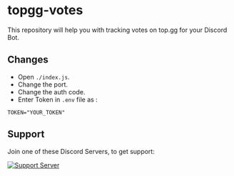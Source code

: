 # topgg-votes
This repository will help you with tracking votes on top.gg for your Discord Bot.

## Changes
- Open `./index.js`.
- Change the port.
- Change the auth code.
- Enter Token in `.env` file as :
```
TOKEN="YOUR_TOKEN"
```

## Support
Join one of these Discord Servers, to get support:

[<img src="https://discordapp.com/api/guilds//?style=banner2" alt="Support Server"/>](https://discord.gg/evGhPdRJWH)
